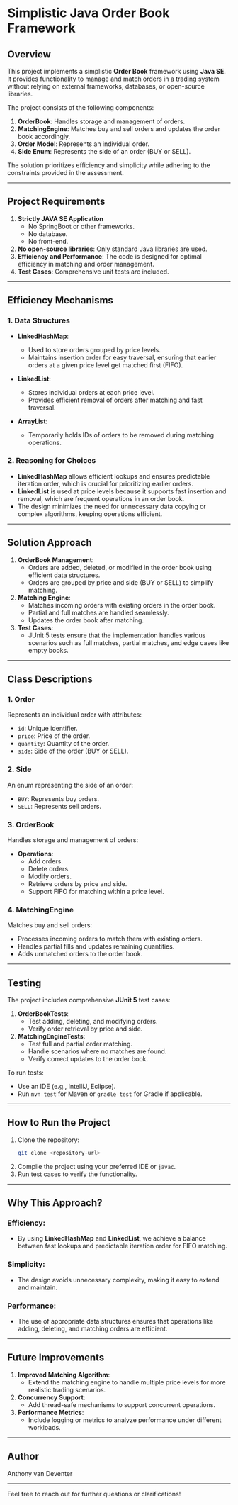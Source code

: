 # Simplistic Java Order Book Framework

## Overview
This project implements a simplistic **Order Book** framework using **Java SE**. It provides functionality to manage and match orders in a trading system without relying on external frameworks, databases, or open-source libraries.

The project consists of the following components:
1. **OrderBook**: Handles storage and management of orders.
2. **MatchingEngine**: Matches buy and sell orders and updates the order book accordingly.
3. **Order Model**: Represents an individual order.
4. **Side Enum**: Represents the side of an order (BUY or SELL).

The solution prioritizes efficiency and simplicity while adhering to the constraints provided in the assessment.

---

## Project Requirements
1. **Strictly JAVA SE Application**
    - No SpringBoot or other frameworks.
    - No database.
    - No front-end.
2. **No open-source libraries**: Only standard Java libraries are used.
3. **Efficiency and Performance**: The code is designed for optimal efficiency in matching and order management.
4. **Test Cases**: Comprehensive unit tests are included.

---

## Efficiency Mechanisms
### 1. **Data Structures**
- **LinkedHashMap**:
    - Used to store orders grouped by price levels.
    - Maintains insertion order for easy traversal, ensuring that earlier orders at a given price level get matched first (FIFO).

- **LinkedList**:
    - Stores individual orders at each price level.
    - Provides efficient removal of orders after matching and fast traversal.

- **ArrayList**:
    - Temporarily holds IDs of orders to be removed during matching operations.

### 2. **Reasoning for Choices**
- **LinkedHashMap** allows efficient lookups and ensures predictable iteration order, which is crucial for prioritizing earlier orders.
- **LinkedList** is used at price levels because it supports fast insertion and removal, which are frequent operations in an order book.
- The design minimizes the need for unnecessary data copying or complex algorithms, keeping operations efficient.

---

## Solution Approach
1. **OrderBook Management**:
    - Orders are added, deleted, or modified in the order book using efficient data structures.
    - Orders are grouped by price and side (BUY or SELL) to simplify matching.
2. **Matching Engine**:
    - Matches incoming orders with existing orders in the order book.
    - Partial and full matches are handled seamlessly.
    - Updates the order book after matching.
3. **Test Cases**:
    - JUnit 5 tests ensure that the implementation handles various scenarios such as full matches, partial matches, and edge cases like empty books.

---

## Class Descriptions

### 1. **Order**
Represents an individual order with attributes:
- `id`: Unique identifier.
- `price`: Price of the order.
- `quantity`: Quantity of the order.
- `side`: Side of the order (BUY or SELL).

### 2. **Side**
An enum representing the side of an order:
- `BUY`: Represents buy orders.
- `SELL`: Represents sell orders.

### 3. **OrderBook**
Handles storage and management of orders:
- **Operations**:
    - Add orders.
    - Delete orders.
    - Modify orders.
    - Retrieve orders by price and side.
    - Support FIFO for matching within a price level.

### 4. **MatchingEngine**
Matches buy and sell orders:
- Processes incoming orders to match them with existing orders.
- Handles partial fills and updates remaining quantities.
- Adds unmatched orders to the order book.

---

## Testing
The project includes comprehensive **JUnit 5** test cases:
1. **OrderBookTests**:
    - Test adding, deleting, and modifying orders.
    - Verify order retrieval by price and side.
2. **MatchingEngineTests**:
    - Test full and partial order matching.
    - Handle scenarios where no matches are found.
    - Verify correct updates to the order book.

To run tests:
- Use an IDE (e.g., IntelliJ, Eclipse).
- Run `mvn test` for Maven or `gradle test` for Gradle if applicable.

---

## How to Run the Project
1. Clone the repository:
    ```bash
    git clone <repository-url>
    ```
2. Compile the project using your preferred IDE or `javac`.
3. Run test cases to verify the functionality.

---

## Why This Approach?
### Efficiency:
- By using **LinkedHashMap** and **LinkedList**, we achieve a balance between fast lookups and predictable iteration order for FIFO matching.

### Simplicity:
- The design avoids unnecessary complexity, making it easy to extend and maintain.

### Performance:
- The use of appropriate data structures ensures that operations like adding, deleting, and matching orders are efficient.

---

## Future Improvements
1. **Improved Matching Algorithm**:
    - Extend the matching engine to handle multiple price levels for more realistic trading scenarios.
2. **Concurrency Support**:
    - Add thread-safe mechanisms to support concurrent operations.
3. **Performance Metrics**:
    - Include logging or metrics to analyze performance under different workloads.

---

## Author
Anthony van Deventer

---

Feel free to reach out for further questions or clarifications!

